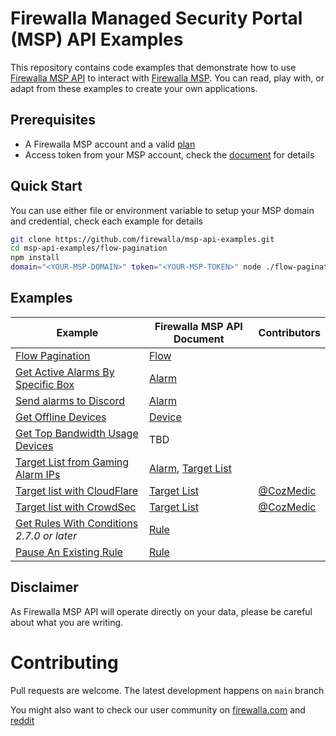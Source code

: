 # Firewalla Managed Security Portal (MSP) API Examples

This repository contains code examples that demonstrate how to use [Firewalla MSP API](https://docs.firewalla.net/) to interact with [Firewalla MSP](https://firewalla.net/). You can read, play with, or adapt from these examples to create your own applications.

## Prerequisites

- A Firewalla MSP account and a valid [plan](https://firewalla.net/plans)
- Access token from your MSP account, check the [document](https://docs.firewalla.net/quick_start/) for details

## Quick Start

You can use either file or environment variable to setup your MSP domain and credential, check each example for details

```bash
git clone https://github.com/firewalla/msp-api-examples.git
cd msp-api-examples/flow-pagination
npm install
domain="<YOUR-MSP-DOMAIN>" token="<YOUR-MSP-TOKEN>" node ./flow-pagination/index.js

```

## Examples

| Example | Firewalla MSP API Document | Contributors|
| ------ | ----- | ----- | 
| [Flow Pagination](./flow-pagination/index.js) | [Flow](https://docs.firewalla.net/api-reference/flow/) | |
| [Get Active Alarms By Specific Box](./get-active-alarms-by-specific-box/index.js) | [Alarm](https://docs.firewalla.net/api-reference/alarm/) | |
| [Send alarms to Discord](./send-alarms-to-discord/README.md) | [Alarm](https://docs.firewalla.net/api-reference/alarm/) | |
| [Get Offline Devices](./get-offline-devices/README.md) | [Device](https://docs.firewalla.net/api-reference/device/) | |
| [Get Top Bandwidth Usage Devices](./get-top-bandwidth-usage-devices/README.md) | TBD | |
| [Target List from Gaming Alarm IPs](./target-list-from-gaming-alarm-ips/README.md) | [Alarm](https://docs.firewalla.net/api-reference/alarm/), [Target List](https://docs.firewalla.net/api-reference/target-lists/) | |
| [Target list with CloudFlare](./target-list-with-cloudflare/README.md) | [Target List](https://docs.firewalla.net/api-reference/target-lists/) | [@CozMedic](https://github.com/CozMedic) |
| [Target list with CrowdSec](./target-list-with-crowdsec/README.md) | [Target List](https://docs.firewalla.net/api-reference/target-lists/) | [@CozMedic](https://github.com/CozMedic) |
| [Get Rules With Conditions](./get-rules-with-conditions/README.md) _2.7.0 or later_ | [Rule](https://docs.firewalla.net/api-reference/rule/#get-rules) | |
| [Pause An Existing Rule](./pause-an-existing-rule/README.md) | [Rule](https://docs.firewalla.net/api-reference/rule/#pause-a-rule) | |

## Disclaimer

As Firewalla MSP API will operate directly on your data, please be careful about what you are writing.

# Contributing

Pull requests are welcome. The latest development happens on `main` branch

You might also want to check our user community on [firewalla.com](https://help.firewalla.com/hc/en-us/community/topics) and [reddit](https://www.reddit.com/r/firewalla/)
